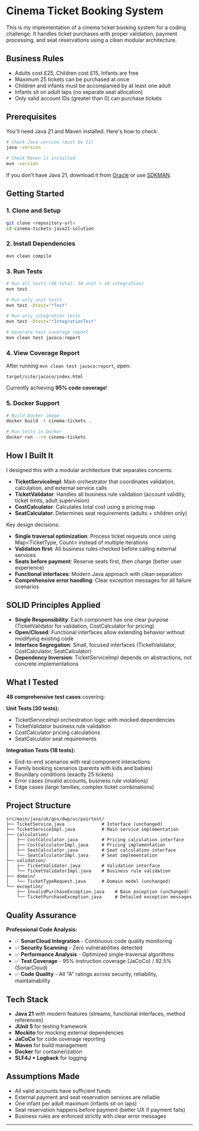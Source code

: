 # Cinema Ticket Booking System

This is my implementation of a cinema ticket booking system for a coding challenge. It handles ticket purchases with proper validation, payment processing, and seat reservations using a clean modular architecture.

## Business Rules

- Adults cost £25, Children cost £15, Infants are free
- Maximum 25 tickets can be purchased at once
- Children and infants must be accompanied by at least one adult
- Infants sit on adult laps (no separate seat allocation)
- Only valid account IDs (greater than 0) can purchase tickets

## Prerequisites

You'll need Java 21 and Maven installed. Here's how to check:

```bash
# Check Java version (must be 21)
java -version

# Check Maven is installed
mvn -version
```

If you don't have Java 21, download it from [Oracle](https://www.oracle.com/java/technologies/downloads/) or use [SDKMAN](https://sdkman.io/).

## Getting Started

### 1. Clone and Setup
```bash
git clone <repository-url>
cd cinema-tickets-java21-solution
```

### 2. Install Dependencies
```bash
mvn clean compile
```

### 3. Run Tests

```bash
# Run all tests (48 total: 30 unit + 18 integration)
mvn test

# Run only unit tests
mvn test -Dtest="*Test"

# Run only integration tests
mvn test -Dtest="*IntegrationTest"

# Generate test coverage report
mvn clean test jacoco:report
```

### 4. View Coverage Report
After running `mvn clean test jacoco:report`, open:
```
target/site/jacoco/index.html
```
Currently achieving **95% code coverage**!

### 5. Docker Support

```bash
# Build Docker image
docker build -t cinema-tickets .

# Run tests in Docker
docker run --rm cinema-tickets
```

## How I Built It

I designed this with a modular architecture that separates concerns:

- **TicketServiceImpl**: Main orchestrator that coordinates validation, calculation, and external service calls
- **TicketValidator**: Handles all business rule validation (account validity, ticket limits, adult supervision)
- **CostCalculator**: Calculates total cost using a pricing map
- **SeatCalculator**: Determines seat requirements (adults + children only)

Key design decisions:
- **Single traversal optimization**: Process ticket requests once using Map<TicketType, Count> instead of multiple iterations
- **Validation first**: All business rules checked before calling external services
- **Seats before payment**: Reserve seats first, then charge (better user experience)
- **Functional interfaces**: Modern Java approach with clean separation
- **Comprehensive error handling**: Clear exception messages for all failure scenarios

## SOLID Principles Applied

- **Single Responsibility**: Each component has one clear purpose (TicketValidator for validation, CostCalculator for pricing)
- **Open/Closed**: Functional interfaces allow extending behavior without modifying existing code
- **Interface Segregation**: Small, focused interfaces (TicketValidator, CostCalculator, SeatCalculator)
- **Dependency Inversion**: TicketServiceImpl depends on abstractions, not concrete implementations

## What I Tested

**48 comprehensive test cases** covering:

**Unit Tests (30 tests):**
- TicketServiceImpl orchestration logic with mocked dependencies
- TicketValidator business rule validation
- CostCalculator pricing calculations
- SeatCalculator seat requirements

**Integration Tests (18 tests):**
- End-to-end scenarios with real component interactions
- Family booking scenarios (parents with kids and babies)
- Boundary conditions (exactly 25 tickets)
- Error cases (invalid accounts, business rule violations)
- Edge cases (large families, complex ticket combinations)

## Project Structure

```
src/main/java/uk/gov/dwp/uc/pairtest/
├── TicketService.java              # Interface (unchanged)
├── TicketServiceImpl.java          # Main service implementation
├── calculation/
│   ├── CostCalculator.java         # Pricing calculation interface
│   ├── CostCalculatorImpl.java     # Pricing implementation
│   ├── SeatCalculator.java         # Seat calculation interface
│   └── SeatCalculatorImpl.java     # Seat implementation
├── validation/
│   ├── TicketValidator.java        # Validation interface
│   └── TicketValidatorImpl.java    # Business rule validation
├── domain/
│   └── TicketTypeRequest.java      # Domain model (unchanged)
└── exception/
    ├── InvalidPurchaseException.java    # Base exception (unchanged)
    └── TicketPurchaseException.java     # Detailed exception messages
```

## Quality Assurance

**Professional Code Analysis:**
- ✅ **SonarCloud Integration** - Continuous code quality monitoring
- ✅ **Security Scanning** - Zero vulnerabilities detected
- ✅ **Performance Analysis** - Optimized single-traversal algorithms
- ✅ **Test Coverage** - 95% instruction coverage (JaCoCo) / 92.5% (SonarCloud)
- ✅ **Code Quality** - All "A" ratings across security, reliability, maintainability

## Tech Stack

- **Java 21** with modern features (streams, functional interfaces, method references)
- **JUnit 5** for testing framework
- **Mockito** for mocking external dependencies
- **JaCoCo** for code coverage reporting
- **Maven** for build management
- **Docker** for containerization
- **SLF4J + Logback** for logging

## Assumptions Made

- All valid accounts have sufficient funds
- External payment and seat reservation services are reliable
- One infant per adult maximum (infants sit on laps)
- Seat reservation happens before payment (better UX if payment fails)
- Business rules are enforced strictly with clear error messages

---